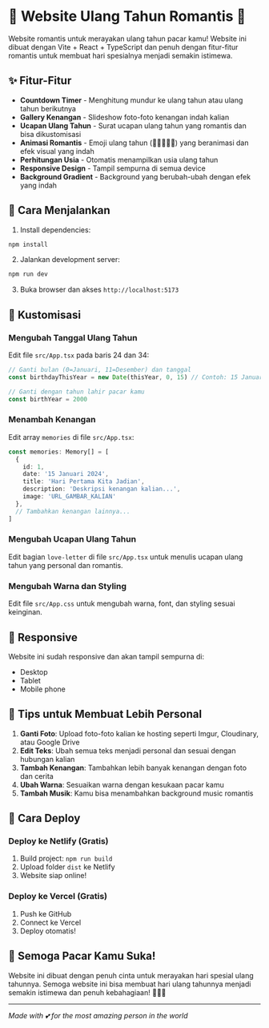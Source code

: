 # 🎂 Website Ulang Tahun Romantis 🎉

Website romantis untuk merayakan ulang tahun pacar kamu! Website ini dibuat dengan Vite + React + TypeScript dan penuh dengan fitur-fitur romantis untuk membuat hari spesialnya menjadi semakin istimewa.

## ✨ Fitur-Fitur

- **Countdown Timer** - Menghitung mundur ke ulang tahun atau ulang tahun berikutnya
- **Gallery Kenangan** - Slideshow foto-foto kenangan indah kalian
- **Ucapan Ulang Tahun** - Surat ucapan ulang tahun yang romantis dan bisa dikustomisasi
- **Animasi Romantis** - Emoji ulang tahun (🎂🎉🎈🎁✨) yang beranimasi dan efek visual yang indah
- **Perhitungan Usia** - Otomatis menampilkan usia ulang tahun
- **Responsive Design** - Tampil sempurna di semua device
- **Background Gradient** - Background yang berubah-ubah dengan efek yang indah

## 🚀 Cara Menjalankan

1. Install dependencies:
```bash
npm install
```

2. Jalankan development server:
```bash
npm run dev
```

3. Buka browser dan akses `http://localhost:5173`

## 🎨 Kustomisasi

### Mengubah Tanggal Ulang Tahun
Edit file `src/App.tsx` pada baris 24 dan 34:
```typescript
// Ganti bulan (0=Januari, 11=Desember) dan tanggal
const birthdayThisYear = new Date(thisYear, 0, 15) // Contoh: 15 Januari

// Ganti dengan tahun lahir pacar kamu
const birthYear = 2000
```

### Menambah Kenangan
Edit array `memories` di file `src/App.tsx`:
```typescript
const memories: Memory[] = [
  {
    id: 1,
    date: '15 Januari 2024',
    title: 'Hari Pertama Kita Jadian',
    description: 'Deskripsi kenangan kalian...',
    image: 'URL_GAMBAR_KALIAN'
  },
  // Tambahkan kenangan lainnya...
]
```

### Mengubah Ucapan Ulang Tahun
Edit bagian `love-letter` di file `src/App.tsx` untuk menulis ucapan ulang tahun yang personal dan romantis.

### Mengubah Warna dan Styling
Edit file `src/App.css` untuk mengubah warna, font, dan styling sesuai keinginan.

## 📱 Responsive

Website ini sudah responsive dan akan tampil sempurna di:
- Desktop
- Tablet
- Mobile phone

## 💝 Tips untuk Membuat Lebih Personal

1. **Ganti Foto**: Upload foto-foto kalian ke hosting seperti Imgur, Cloudinary, atau Google Drive
2. **Edit Teks**: Ubah semua teks menjadi personal dan sesuai dengan hubungan kalian
3. **Tambah Kenangan**: Tambahkan lebih banyak kenangan dengan foto dan cerita
4. **Ubah Warna**: Sesuaikan warna dengan kesukaan pacar kamu
5. **Tambah Musik**: Kamu bisa menambahkan background music romantis

## 🎉 Cara Deploy

### Deploy ke Netlify (Gratis)
1. Build project: `npm run build`
2. Upload folder `dist` ke Netlify
3. Website siap online!

### Deploy ke Vercel (Gratis)
1. Push ke GitHub
2. Connect ke Vercel
3. Deploy otomatis!

## 💌 Semoga Pacar Kamu Suka!

Website ini dibuat dengan penuh cinta untuk merayakan hari spesial ulang tahunnya. Semoga website ini bisa membuat hari ulang tahunnya menjadi semakin istimewa dan penuh kebahagiaan! 🎂🎉💕

---

*Made with 💕 for the most amazing person in the world*